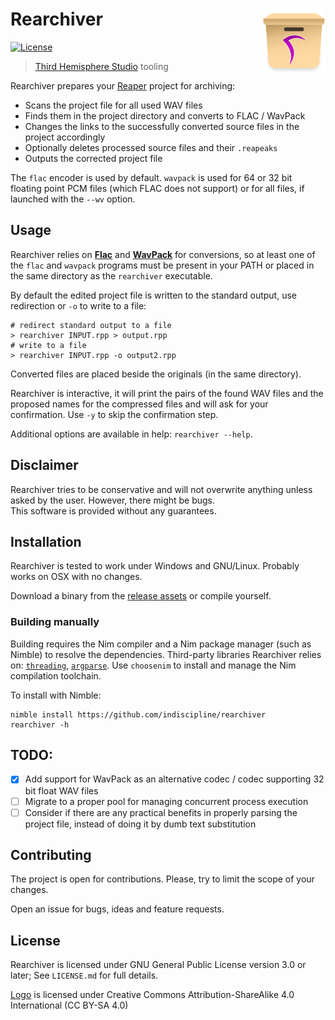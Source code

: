 # Rearchiver <img src="rearchiver.svg" align="right" alt="Rearchiver logo" width="20%"/>
[![License](https://img.shields.io/badge/license-GPLv3-blue.svg)](https://github.com/indiscipline/rearchiver/blob/master/LICENSE.md)
> [Third Hemisphere Studio](https://thirdhemisphere.studio) tooling

Rearchiver prepares your [Reaper](https://reaper.fm) project for archiving:

- Scans the project file for all used WAV files
- Finds them in the project directory and converts to FLAC / WavPack
- Changes the links to the successfully converted source files in the project accordingly
- Optionally deletes processed source files and their `.reapeaks`
- Outputs the corrected project file

The `flac` encoder is used by default.
`wavpack` is used for 64 or 32 bit floating point PCM files (which FLAC does not support) or for all files, if launched with the `--wv` option.

## Usage
Rearchiver relies on **[Flac](https://xiph.org/flac/download.html)** and **[WavPack](https://www.wavpack.com/downloads.html)** for conversions,
so at least one of the `flac` and `wavpack` programs must be present in your PATH or placed in the same directory as the `rearchiver` executable.

By default the edited project file is written to the standard output, use redirection or `-o` to write to a file:

```
# redirect standard output to a file
> rearchiver INPUT.rpp > output.rpp
# write to a file
> rearchiver INPUT.rpp -o output2.rpp
```
Converted files are placed beside the originals (in the same directory).

Rearchiver is interactive, it will print the pairs of the found WAV files and the proposed names for the compressed files and will ask for your confirmation.
Use `-y` to skip the confirmation step.

Additional options are available in help: `rearchiver --help`.

## Disclaimer
Rearchiver tries to be conservative and will not overwrite anything unless asked by the user. However, there might be bugs.\
This software is provided without any guarantees.

## Installation
Rearchiver is tested to work under Windows and GNU/Linux. Probably works on OSX with no changes.

Download a binary from the [release assets](https://github.com/indiscipline/rearchiver/releases/latest) or compile yourself.

### Building manually
Building requires the Nim compiler and a Nim package manager (such as Nimble) to resolve the dependencies.
Third-party libraries Rearchiver relies on: [`threading`](https://github.com/nim-lang/threading), [`argparse`](https://github.com/iffy/nim-argparse).
Use `choosenim` to install and manage the Nim compilation toolchain.

To install with Nimble:

```
nimble install https://github.com/indiscipline/rearchiver
rearchiver -h
```

## TODO:
- [x] Add support for WavPack as an alternative codec / codec supporting 32 bit float WAV files
- [ ] Migrate to a proper pool for managing concurrent process execution
- [ ] Consider if there are any practical benefits in properly parsing the project file, instead of doing it by dumb text substitution

## Contributing
The project is open for contributions. Please, try to limit the scope of your changes.

Open an issue for bugs, ideas and feature requests.

## License
Rearchiver is licensed under GNU General Public License version 3.0 or later; See `LICENSE.md` for full details.

[Logo](rearchiver.svg) is licensed under Creative Commons Attribution-ShareAlike 4.0 International (CC BY-SA 4.0)
